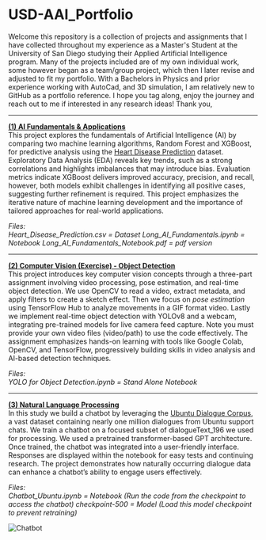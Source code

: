 # USD-AAI_Portfolio

Welcome this repository is a collection of projects and assignments that I have collected throughout my experience as a Master's Student at the University of San Diego studying their Applied Artificial Intelligence program. Many of the projects included are of my own individual work, some however began as a team/group project, which then I later revise and adjusted to fit my portfolio. With a Bachelors in Physics and prior experience working with AutoCad, and 3D simulation, I am relatively new to GitHub as a portfolio reference. I hope you tag along, enjoy the journey and reach out to me if interested in any research ideas! Thank you,
___
**[(1) AI Fundamentals & Applications](https://github.com/JLongStem3/Long_USD-AAI_Portfolio/tree/main/AI%20Fundamentals%20%26%20Application%20-%20Prediction%20Model)**  
This project explores the fundamentals of Artificial Intelligence (AI) by comparing two machine learning algorithms, Random Forest and XGBoost, for predictive analysis using the [Heart Disease Prediction](https://www.kaggle.com/datasets/rishidamarla/heart-disease-prediction) dataset. Exploratory Data Analysis (EDA) reveals key trends, such as a strong correlations and highlights imbalances that may introduce bias. Evaluation metrics indicate XGBoost delivers improved accuracy, precision, and recall, however, both models exhibit challenges in identifying all positive cases, suggesting further refinement is required. This project emphasizes the iterative nature of machine learning development and the importance of tailored approaches for real-world applications.

_Files:_  
_Heart_Disease_Prediction.csv = Dataset_
_Long_AI_Fundamentals.ipynb = Notebook_
_Long_AI_Fundamentals_Notebook.pdf = pdf version_

___
**[(2) Computer Vision (Exercise) - Object Detection](https://github.com/JLongStem3/Long_USD-AAI_Portfolio/tree/main/Computer%20Vision%20(Exercise)%20-%20Object%20Detection)**  
This project introduces key computer vision concepts through a three-part assignment involving video processing, pose estimation, and real-time object detection. We use OpenCV to read a video, extract metadata, and apply filters to create a sketch effect. Then we focus on _pose estimation_ using TensorFlow Hub to analyze movements in a GIF format video. Lastly we implement real-time object detection with YOLOv8 and a webcam, integrating pre-trained models for live camera feed capture. Note you must provide your own video files (video/path) to use the code effectively. The assignment emphasizes hands-on learning with tools like Google Colab, OpenCV, and TensorFlow, progressively building skills in video analysis and AI-based detection techniques.  

_Files:_  
_YOLO for Object Detection.ipynb = Stand Alone Notebook_

___
**[(3) Natural Language Processing](https://github.com/JLongStem3/Long_USD-AAI_Portfolio/tree/main/Natural%20Language%20Processing)**  
In this study we build a chatbot by leveraging the [Ubuntu Dialogue Corpus](https://www.kaggle.com/datasets/rtatman/ubuntu-dialogue-corpus), a vast dataset containing nearly one million dialogues from Ubuntu support chats. We train a chatbot on a focused subset of dialogueText_196 we used for processing. We used a pretrained transformer-based GPT architecture. Once trained, the chatbot was integrated into a user-friendly interface. Responses are displayed within the notebook for easy tests and continuing research. The project demonstrates how naturally occurring dialogue data can enhance a chatbot’s ability to engage users effectively.  

_Files:_  
_Chatbot_Ubuntu.ipynb = Notebook (Run the code from the checkpoint to access the chatbot)_
_checkpoint-500 = Model (Load this model checkpoint to prevent retraining)_  

![Chatbot](https://github.com/user-attachments/assets/692bd8df-3942-40d6-afe9-8ea3c73d0e4d)
